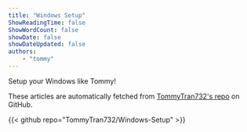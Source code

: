 ```yaml
---
title: "Windows Setup"
ShowReadingTime: false
ShowWordCount: false
showDate: false
showDateUpdated: false
authors:
    - "tommy"
---
```


Setup your Windows like Tommy!

These articles are automatically fetched from [TommyTran732's repo](https://github.com/TommyTran732/Windows-Setup) on GitHub.

{{< github repo="TommyTran732/Windows-Setup" >}}